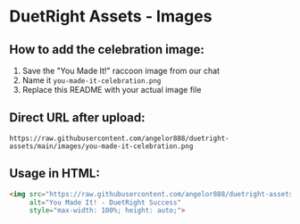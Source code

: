 # DuetRight Assets - Images

## How to add the celebration image:

1. Save the "You Made It!" raccoon image from our chat
2. Name it `you-made-it-celebration.png`
3. Replace this README with your actual image file

## Direct URL after upload:
```
https://raw.githubusercontent.com/angelor888/duetright-assets/main/images/you-made-it-celebration.png
```

## Usage in HTML:
```html
<img src="https://raw.githubusercontent.com/angelor888/duetright-assets/main/images/you-made-it-celebration.png" 
     alt="You Made It! - DuetRight Success" 
     style="max-width: 100%; height: auto;">
```